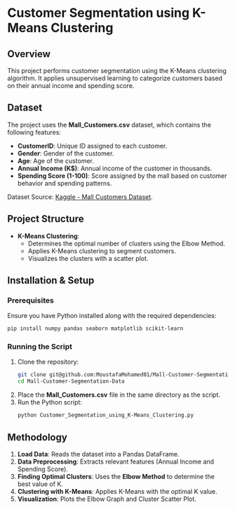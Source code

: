 # Customer Segmentation using K-Means Clustering

## Overview
This project performs customer segmentation using the K-Means clustering algorithm. It applies unsupervised learning to categorize customers based on their annual income and spending score.

## Dataset
The project uses the **Mall_Customers.csv** dataset, which contains the following features:
- **CustomerID**: Unique ID assigned to each customer.
- **Gender**: Gender of the customer.
- **Age**: Age of the customer.
- **Annual Income (K$)**: Annual income of the customer in thousands.
- **Spending Score (1-100)**: Score assigned by the mall based on customer behavior and spending patterns.

Dataset Source: [Kaggle - Mall Customers Dataset](https://www.kaggle.com/vjchoudhary7/customer-segmentation-tutorial-in-python).

## Project Structure
- **K-Means Clustering**: 
  - Determines the optimal number of clusters using the Elbow Method.
  - Applies K-Means clustering to segment customers.
  - Visualizes the clusters with a scatter plot.

## Installation & Setup
### Prerequisites
Ensure you have Python installed along with the required dependencies:
```sh
pip install numpy pandas seaborn matplotlib scikit-learn
```

### Running the Script
1. Clone the repository:
   ```sh
   git clone git@github.com:MoustafaMohamed01/Mall-Customer-Segmentation-Data.git
   cd Mall-Customer-Segmentation-Data
   ```
2. Place the **Mall_Customers.csv** file in the same directory as the script.
3. Run the Python script:
   ```sh
   python Customer_Segmentation_using_K-Means_Clustering.py
   ```

## Methodology
1. **Load Data**: Reads the dataset into a Pandas DataFrame.
2. **Data Preprocessing**: Extracts relevant features (Annual Income and Spending Score).
3. **Finding Optimal Clusters**: Uses the **Elbow Method** to determine the best value of K.
4. **Clustering with K-Means**: Applies K-Means with the optimal K value.
5. **Visualization**: Plots the Elbow Graph and Cluster Scatter Plot.

